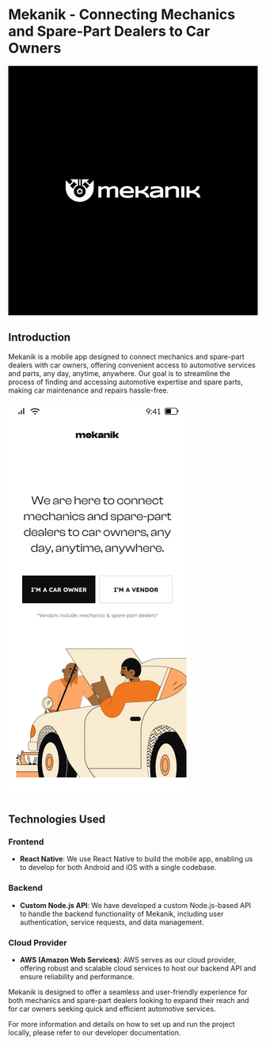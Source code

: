 # Mekanik - Connecting Mechanics and Spare-Part Dealers to Car Owners

![Project Logo](/src/assets/newlogo.png)

## Introduction

Mekanik is a mobile app designed to connect mechanics and spare-part dealers with car owners, offering convenient access to automotive services and parts, any day, anytime, anywhere. Our goal is to streamline the process of finding and accessing automotive expertise and spare parts, making car maintenance and repairs hassle-free.

![Project Logo](/src/assets/splashscreen.png)

## Technologies Used

### Frontend

- **React Native**: We use React Native to build the mobile app, enabling us to develop for both Android and iOS with a single codebase.

### Backend

- **Custom Node.js API**: We have developed a custom Node.js-based API to handle the backend functionality of Mekanik, including user authentication, service requests, and data management.

### Cloud Provider

- **AWS (Amazon Web Services)**: AWS serves as our cloud provider, offering robust and scalable cloud services to host our backend API and ensure reliability and performance.

Mekanik is designed to offer a seamless and user-friendly experience for both mechanics and spare-part dealers looking to expand their reach and for car owners seeking quick and efficient automotive services.

For more information and details on how to set up and run the project locally, please refer to our developer documentation.
